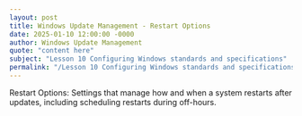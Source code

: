 ```yaml
---
layout: post
title: Windows Update Management - Restart Options
date: 2025-01-10 12:00:00 -0000
author: Windows Update Management
quote: "content here"
subject: "Lesson 10 Configuring Windows standards and specifications"
permalink: "/Lesson 10 Configuring Windows standards and specifications/Windows Update Management/Windows Update Management - Restart Options"
---
```


Restart Options: Settings that manage how and when a system restarts after updates, including scheduling restarts during off-hours.
